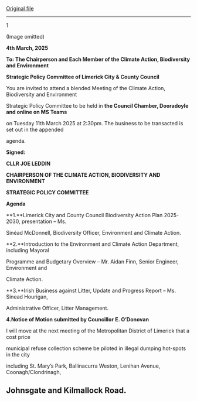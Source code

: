 [Original file](https://www.limerick.ie/sites/default/files/media/documents/2025-03/agenda-meeting-of-the-climate-action-biodiversity-and-environment-strategic-policy-committee-11th-march-2025.pdf)

---
1

(Image omitted)

**4th** **March, 2025**

**To: The Chairperson and Each Member of the Climate Action, Biodiversity and Environment**

**Strategic Policy Committee of Limerick City & County Council**

You are invited to attend a blended Meeting of the Climate Action, Biodiversity and Environment

Strategic Policy Committee to be held in **the Council Chamber, Dooradoyle and online on MS Teams**

on Tuesday 11th March 2025 at 2:30pm. The business to be transacted is set out in the appended

agenda.

**Signed:**

**CLLR JOE LEDDIN**

**CHAIRPERSON OF THE CLIMATE ACTION, BIODIVERSITY AND ENVIRONMENT**

**STRATEGIC POLICY COMMITTEE**

**Agenda**

**1.**Limerick City and County Council Biodiversity Action Plan 2025-2030, presentation – Ms.

Sinéad McDonnell, Biodiversity Officer, Environment and Climate Action.

**2.**Introduction to the Environment and Climate Action Department, including Mayoral

Programme and Budgetary Overview – Mr. Aidan Finn, Senior Engineer, Environment and

Climate Action.

**3.**Irish Business against Litter, Update and Progress Report – Ms. Sinead Hourigan,

Administrative Officer, Litter Management.

**4.Notice of Motion submitted by Councillor** **E. O’Donovan**

I will move at the next meeting of the Metropolitan District of Limerick that a cost price

municipal refuse collection scheme be piloted in illegal dumping hot-spots in the city

including St. Mary’s Park, Ballinacurra Weston, Lenihan Avenue, Coonagh/Clondrinagh,

Johnsgate and Kilmallock Road.
---
